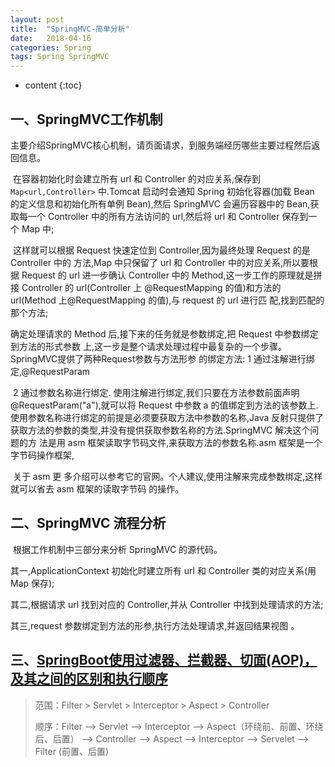 ```yaml
---
layout: post
title:  "SpringMVC-简单分析"
date:   2018-04-16 
categories: Spring
tags: Spring SpringMVC
---
```


* content
{:toc}

## 一、SpringMVC工作机制
   主要介绍SpringMVC核心机制，请页面请求，到服务端经历哪些主要过程然后返回信息。



​    在容器初始化时会建立所有 url 和 Controller 的对应关系,保存到 `Map<url,Controller>` 中.Tomcat 启动时会通知 Spring 初始化容器(加载 Bean 的定义信息和初始化所有单例 Bean),然后 SpringMVC 会遍历容器中的 Bean,获取每一个 Controller 中的所有方法访问的 url,然后将 url 和 Controller 保存到一个 Map 中; 

​	这样就可以根据 Request 快速定位到 Controller,因为最终处理 Request 的是 Controller 中的 方法,Map 中只保留了 url 和 Controller 中的对应关系,所以要根据 Request 的 url 进一步确认 Controller 中的 Method,这一步工作的原理就是拼接 Controller 的 url(Controller 上 @RequestMapping 的值)和方法的 url(Method 上@RequestMapping 的值),与 request 的 url 进行匹 配,找到匹配的那个方法; 

确定处理请求的 Method 后,接下来的任务就是参数绑定,把 Request 中参数绑定到方法的形式参数 上,这一步是整个请求处理过程中最复杂的一个步骤。SpringMVC提供了两种Request参数与方法形参 的绑定方法:
	 1 通过注解进行绑定,@RequestParam 

​	 2 通过参数名称进行绑定. 使用注解进行绑定,我们只要在方法参数前面声明@RequestParam("a"),就可以将 Request 中参数 a 的值绑定到方法的该参数上.使用参数名称进行绑定的前提是必须要获取方法中参数的名称,Java 反射只提供了获取方法的参数的类型,并没有提供获取参数名称的方法.SpringMVC 解决这个问题的方 法是用 asm 框架读取字节码文件,来获取方法的参数名称.asm 框架是一个字节码操作框架,

​	关于 asm 更 多介绍可以参考它的官网。个人建议,使用注解来完成参数绑定,这样就可以省去 asm 框架的读取字节码 的操作。 



## 二、SpringMVC 流程分析

​     根据工作机制中三部分来分析 SpringMVC 的源代码。  

 其一,ApplicationContext 初始化时建立所有 url 和 Controller 类的对应关系(用 Map 保存);

 其二,根据请求 url 找到对应的 Controller,并从 Controller 中找到处理请求的方法;

 其三,request 参数绑定到方法的形参,执行方法处理请求,并返回结果视图 。

## 三、[SpringBoot使用过滤器、拦截器、切面(AOP)，及其之间的区别和执行顺序](https://www.cnblogs.com/java-spring/p/12742984.html)

> 范围：Filter > Servlet > Interceptor > Aspect > Controller  
>
> 顺序：Filter ——> Servlet ——> Interceptor ——> Aspect（环绕前、前置、环绕后、后置） ——> Controller  ——> Aspect ——> Interceptor ——> Servelet ——> Filter  (前置、后置)